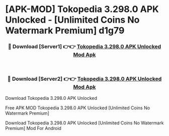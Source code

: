 # [APK-MOD] Tokopedia 3.298.0 APK Unlocked - [Unlimited Coins No Watermark Premium] d1g79



<div align="center">
<h3>🔴 Download [Server1] 👉👉 <a href="https://momento.my/?title=Tokopedia_3.298.0_APK_Unlocked">Tokopedia 3.298.0 APK Unlocked Mod Apk</a></h3><br>

<h3>🔴 Download [Server2] 👉👉 <a href="https://momento.my/?title=Tokopedia_3.298.0_APK_Unlocked">Tokopedia 3.298.0 APK Unlocked Mod Apk</a></h3>
</div>



Download Tokopedia 3.298.0 APK Unlocked 

Free APK MOD Tokopedia 3.298.0 APK Unlocked [Unlimited Coins No Watermark Premium]

Download Tokopedia 3.298.0 APK Unlocked [Unlimited Coins No Watermark Premium] Mod For Android
